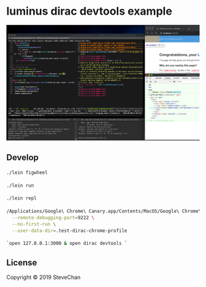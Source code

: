 # luminus dirac devtools example

![](./clojure互操作chrome-devtools时代.png)

## Develop

```bash
./lein figwheel

./lein run

./lein repl

/Applications/Google\ Chrome\ Canary.app/Contents/MacOS/Google\ Chrome\ Canary \
  --remote-debugging-port=9222 \
  --no-first-run \
  --user-data-dir=.test-dirac-chrome-profile

`open 127.0.0.1:3000 & open dirac devtools `

```

## License

Copyright © 2019 SteveChan
